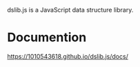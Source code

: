 dslib.js is a JavaScript data structure library.

# Documention
https://1010543618.github.io/dslib.js/docs/
